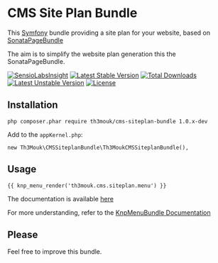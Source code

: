 CMS Site Plan Bundle
====================

This [Symfony](http://symfony.com/) bundle providing a site plan for your website, based on [SonataPageBundle](https://github.com/sonata-project/SonataPageBundle)

The aim is to simplify the website plan generation this the SonataPageBundle.

[![SensioLabsInsight](https://insight.sensiolabs.com/projects/36d9ec0e-e8a0-4fab-b077-2ba1b4f85019/mini.png)](https://insight.sensiolabs.com/projects/36d9ec0e-e8a0-4fab-b077-2ba1b4f85019) [![Latest Stable Version](https://poser.pugx.org/th3mouk/cms-siteplan-bundle/v/stable)](https://packagist.org/packages/th3mouk/cms-siteplan-bundle) [![Total Downloads](https://poser.pugx.org/th3mouk/cms-siteplan-bundle/downloads)](https://packagist.org/packages/th3mouk/cms-siteplan-bundle) [![Latest Unstable Version](https://poser.pugx.org/th3mouk/cms-siteplan-bundle/v/unstable)](https://packagist.org/packages/th3mouk/cms-siteplan-bundle) [![License](https://poser.pugx.org/th3mouk/cms-siteplan-bundle/license)](https://packagist.org/packages/th3mouk/cms-siteplan-bundle)

## Installation

`php composer.phar require th3mouk/cms-siteplan-bundle 1.0.x-dev`

Add to the `appKernel.php`:

```
new Th3Mouk\CMSSiteplanBundle\Th3MoukCMSSiteplanBundle(),
```

## Usage

```
{{ knp_menu_render('th3mouk.cms.siteplan.menu') }}
```

The documentation is available [here](/Resources/doc/index.md)

For more understanding, refer to the [KnpMenuBundle Documentation](http://symfony.com/doc/current/bundles/KnpMenuBundle/index.html)

## Please

Feel free to improve this bundle.

